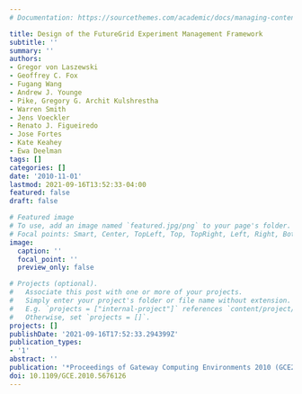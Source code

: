 ```yaml
---
# Documentation: https://sourcethemes.com/academic/docs/managing-content/

title: Design of the FutureGrid Experiment Management Framework
subtitle: ''
summary: ''
authors:
- Gregor von Laszewski
- Geoffrey C. Fox
- Fugang Wang
- Andrew J. Younge
- Pike, Gregory G. Archit Kulshrestha
- Warren Smith
- Jens Voeckler
- Renato J. Figueiredo
- Jose Fortes
- Kate Keahey
- Ewa Deelman
tags: []
categories: []
date: '2010-11-01'
lastmod: 2021-09-16T13:52:33-04:00
featured: false
draft: false

# Featured image
# To use, add an image named `featured.jpg/png` to your page's folder.
# Focal points: Smart, Center, TopLeft, Top, TopRight, Left, Right, BottomLeft, Bottom, BottomRight.
image:
  caption: ''
  focal_point: ''
  preview_only: false

# Projects (optional).
#   Associate this post with one or more of your projects.
#   Simply enter your project's folder or file name without extension.
#   E.g. `projects = ["internal-project"]` references `content/project/deep-learning/index.md`.
#   Otherwise, set `projects = []`.
projects: []
publishDate: '2021-09-16T17:52:33.294399Z'
publication_types:
- '1'
abstract: ''
publication: '*Proceedings of Gateway Computing Environments 2010 (GCE2010) at SC10*'
doi: 10.1109/GCE.2010.5676126
---
```


